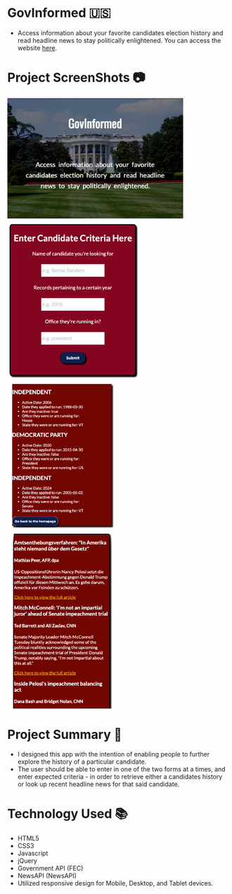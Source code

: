 # GovInformed :us:

- Access information about your favorite candidates election history and read headline news to stay politically enlightened.
  You can access the website [here](https://oliviadavis593.github.io/govInformed/).

# Project ScreenShots :camera:

<img src="homepage.png"
     alt="homepage"
     style="float-left: 10px; margin-right: 10px;" width="400px"/>
     <img src="candidate-form.png"
     alt="form-section" style="float-left: 10px; margin-right: 10px;" width="305px" />
     <img src="candidate-results.png"
     alt="candidate-results" style="float-left: 10px; margin-right: 20px;" width="250px" />
     <img src="news-results.png"
     alt="news-results" style="float-left: 10px; margin-right: 20px;" width="250px" />



# Project Summary :page_with_curl:

- I designed this app with the intention of enabling people to further explore the history of a particular candidate.
- The user should be able to enter in one of the two forms at a times, and enter expected criteria - in order to retrieve either a candidates history or look up recent headline news for that said candidate. 

# Technology Used :books:

- HTML5 
- CSS3
- Javascript
- jQuery
- Government API (FEC)
- NewsAPI (NewsAPI)
- Utilized responsive design for Mobile, Desktop, and Tablet devices. 

